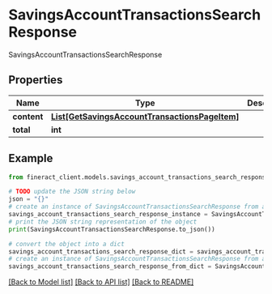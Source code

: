 # SavingsAccountTransactionsSearchResponse

SavingsAccountTransactionsSearchResponse

## Properties

Name | Type | Description | Notes
------------ | ------------- | ------------- | -------------
**content** | [**List[GetSavingsAccountTransactionsPageItem]**](GetSavingsAccountTransactionsPageItem.md) |  | [optional] 
**total** | **int** |  | [optional] 

## Example

```python
from fineract_client.models.savings_account_transactions_search_response import SavingsAccountTransactionsSearchResponse

# TODO update the JSON string below
json = "{}"
# create an instance of SavingsAccountTransactionsSearchResponse from a JSON string
savings_account_transactions_search_response_instance = SavingsAccountTransactionsSearchResponse.from_json(json)
# print the JSON string representation of the object
print(SavingsAccountTransactionsSearchResponse.to_json())

# convert the object into a dict
savings_account_transactions_search_response_dict = savings_account_transactions_search_response_instance.to_dict()
# create an instance of SavingsAccountTransactionsSearchResponse from a dict
savings_account_transactions_search_response_from_dict = SavingsAccountTransactionsSearchResponse.from_dict(savings_account_transactions_search_response_dict)
```
[[Back to Model list]](../README.md#documentation-for-models) [[Back to API list]](../README.md#documentation-for-api-endpoints) [[Back to README]](../README.md)


